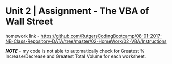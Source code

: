 # Unit 2 | Assignment - The VBA of Wall Street

homework link - https://github.com/RutgersCodingBootcamp/08-01-2017-NB-Class-Repository-DATA/tree/master/02-HomeWork/02-VBA/Instructions

**_NOTE_** - my code is not able to automatically check for Greatest % Increase/Decrease and Greatest Total Volume for each worksheet. 
